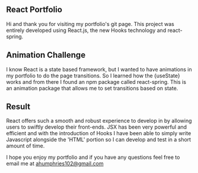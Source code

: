 ## React Portfolio

Hi and thank you for visiting my portfolio's git page. This project was entirely developed using React.js, the new Hooks technology and react-spring.

## Animation Challenge
I know React is a state based framework, but I wanted to have animations in my portfolio to do the page transitions. So I learned how the {useState} works and from there I found an npm package called react-spring. This is an animation package that allows me to set transitions based on state.

## Result
React offers such a smooth and robust experience to develop in by allowing users to swiftly develop their front-ends. JSX has been very powerful and efficient and with the introduction of Hooks I have been able to simply write Javascript alongside the 'HTML' portion so I can develop and test in a short amount of time.

I hope you enjoy my portfolio and if you have any questions feel free to email me at ahumphries102@gmail.com
